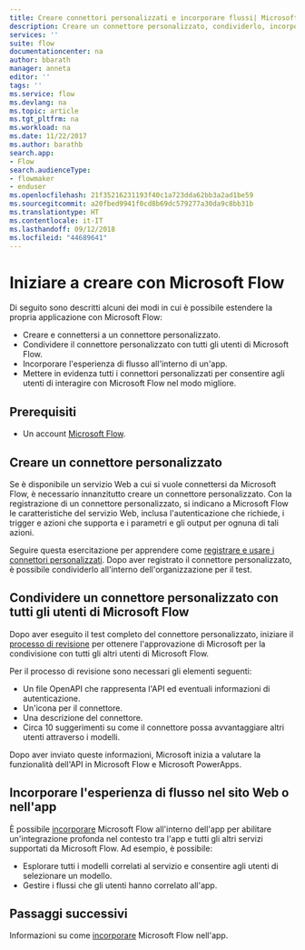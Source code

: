 ```yaml
---
title: Creare connettori personalizzati e incorporare flussi| Microsoft Docs
description: Creare un connettore personalizzato, condividerlo, incorporare un flusso e molto altro.
services: ''
suite: flow
documentationcenter: na
author: bbarath
manager: anneta
editor: ''
tags: ''
ms.service: flow
ms.devlang: na
ms.topic: article
ms.tgt_pltfrm: na
ms.workload: na
ms.date: 11/22/2017
ms.author: barathb
search.app:
- Flow
search.audienceType:
- flowmaker
- enduser
ms.openlocfilehash: 21f35216231193f40c1a723dda62bb3a2ad1be59
ms.sourcegitcommit: a20fbed9941f0cd8b69dc579277a30da9c8bb31b
ms.translationtype: HT
ms.contentlocale: it-IT
ms.lasthandoff: 09/12/2018
ms.locfileid: "44689641"
---
```

# <a name="start-to-build-with-microsoft-flow"></a>Iniziare a creare con Microsoft Flow

Di seguito sono descritti alcuni dei modi in cui è possibile estendere la propria applicazione con Microsoft Flow:

* Creare e connettersi a un connettore personalizzato.
* Condividere il connettore personalizzato con tutti gli utenti di Microsoft Flow.
* Incorporare l'esperienza di flusso all'interno di un'app.
* Mettere in evidenza tutti i connettori personalizzati per consentire agli utenti di interagire con Microsoft Flow nel modo migliore.

## <a name="prerequisites"></a>Prerequisiti

* Un account [Microsoft Flow](https://flow.microsoft.com).

## <a name="create-a-custom-connector"></a>Creare un connettore personalizzato

Se è disponibile un servizio Web a cui si vuole connettersi da Microsoft Flow, è necessario innanzitutto creare un connettore personalizzato. Con la registrazione di un connettore personalizzato, si indicano a Microsoft Flow le caratteristiche del servizio Web, inclusa l'autenticazione che richiede, i trigger e azioni che supporta e i parametri e gli output per ognuna di tali azioni.

Seguire questa esercitazione per apprendere come [registrare e usare i connettori personalizzati](https://powerapps.microsoft.com/tutorials/register-custom-api/). Dopo aver registrato il connettore personalizzato, è possibile condividerlo all'interno dell'organizzazione per il test.

## <a name="share-a-custom-connector-with-all-microsoft-flow-users"></a>Condividere un connettore personalizzato con tutti gli utenti di Microsoft Flow

Dopo aver eseguito il test completo del connettore personalizzato, iniziare il [processo di revisione](https://flow.microsoft.com/blog/calling-all-saas-apps-now-you-can-build-your-own-connector-for-flow-and-logic-apps/) per ottenere l'approvazione di Microsoft per la condivisione con tutti gli altri utenti di Microsoft Flow.

Per il processo di revisione sono necessari gli elementi seguenti:

* Un file OpenAPI che rappresenta l'API ed eventuali informazioni di autenticazione.
* Un'icona per il connettore.
* Una descrizione del connettore.
* Circa 10 suggerimenti su come il connettore possa avvantaggiare altri utenti attraverso i modelli.

Dopo aver inviato queste informazioni, Microsoft inizia a valutare la funzionalità dell'API in Microsoft Flow e Microsoft PowerApps.

## <a name="embed-the-flow-experience-into-your-website-or-app"></a>Incorporare l'esperienza di flusso nel sito Web o nell'app

È possibile [incorporare](developer/embed-flow-dev.md) Microsoft Flow all'interno dell'app per abilitare un'integrazione profonda nel contesto tra l'app e tutti gli altri servizi supportati da Microsoft Flow. Ad esempio, è possibile:

* Esplorare tutti i modelli correlati al servizio e consentire agli utenti di selezionare un modello.
* Gestire i flussi che gli utenti hanno correlato all'app.

## <a name="next-steps"></a>Passaggi successivi

Informazioni su come [incorporare](developer/embed-flow-dev.md) Microsoft Flow nell'app.
